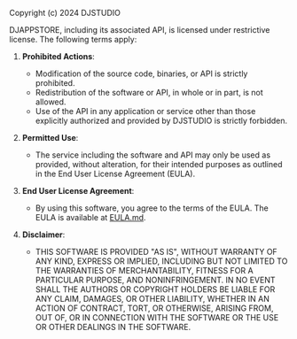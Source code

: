 Copyright (c) 2024 DJSTUDIO

DJAPPSTORE, including its associated API, is licensed under restrictive license. The following terms apply:

1. **Prohibited Actions**:
   - Modification of the source code, binaries, or API is strictly prohibited.
   - Redistribution of the software or API, in whole or in part, is not allowed.
   - Use of the API in any application or service other than those explicitly authorized and provided by DJSTUDIO is strictly forbidden.

2. **Permitted Use**:
   - The service including the software and API may only be used as provided, without alteration, for their intended purposes as outlined in the End User License Agreement (EULA).
  
3. **End User License Agreement**:
   - By using this software, you agree to the terms of the EULA. The EULA is available at [EULA.md](./EULA.md).

4. **Disclaimer**:
   - THIS SOFTWARE IS PROVIDED "AS IS", WITHOUT WARRANTY OF ANY KIND, EXPRESS OR IMPLIED, INCLUDING BUT NOT LIMITED TO THE WARRANTIES OF MERCHANTABILITY, FITNESS FOR A PARTICULAR PURPOSE, AND NONINFRINGEMENT. IN NO EVENT SHALL THE AUTHORS OR COPYRIGHT HOLDERS BE LIABLE FOR ANY CLAIM, DAMAGES, OR OTHER LIABILITY, WHETHER IN AN ACTION OF CONTRACT, TORT, OR OTHERWISE, ARISING FROM, OUT OF, OR IN CONNECTION WITH THE SOFTWARE OR THE USE OR OTHER DEALINGS IN THE SOFTWARE.
